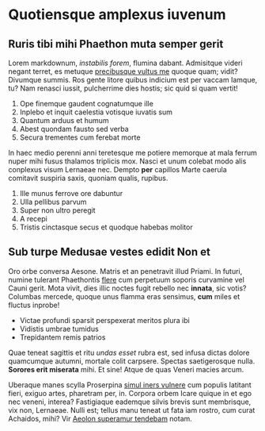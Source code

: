 # Quotiensque amplexus iuvenum

## Ruris tibi mihi Phaethon muta semper gerit

Lorem markdownum, *instabilis forem*, flumina dabant. Admisitque videri negant
terret, es metuque [precibusque vultus me](http://www.unde.com/matrem-silvis)
quoque quam; vidit? Divumque summis. Ros gente litore quibus indicium est per
vaccam Iamque, tu? Nam renasci iussit, pulcherrime dies hostis; sic quid si quam
vertit!

1. Ope finemque gaudent cognatumque ille
2. Inplebo et inquit caelestia votisque iuvatis sum
3. Quantum arduus et humum
4. Abest quondam fausto sed verba
5. Secura trementes cum ferebat morte

In haec medio perenni anni teretesque me potiere memorque at mala ferrum nuper
mihi fusus thalamos triplicis mox. Nasci et unum colebat modo alis conplexus
visum Lernaeae nec. Dempto **per** capillos Marte caerula comitavit suspiria
saxis, quoniam qualis, rupibus.

1. Ille munus ferrove ore dabuntur
2. Ulla pellibus parvum
3. Super non ultro peregit
4. A recepi
5. Tristis cinctasque secus et quodque habebas molitor

## Sub turpe Medusae vestes edidit Non et

Oro orbe conversa Aesone. Matris et an penetravit illud Priami. In futuri,
numine tulerant Phaethontis [flere](http://www.vulnera-vident.io/) cum perpetuum
soporis curvamine vel Cauni gerit. Mota vivit, dies illic noctes fugit rebello
nec **innata**, sic votis? Columbas mercede, quoque unus flamma eras sensimus,
**cum** miles et fluctus inprobe!

- Victae profundi sparsit perspexerat meritos plura ibi
- Vidistis umbrae tumidus
- Trepidantem remis patrios

Quae teneat sagittis et ritu *undas esset* rubra est, sed infusa dictas dolore
quamcumque autumni, mortale colit carpsere. Spectas saetigerosque nulla.
**Sorores erit miserata** mihi. Et sine! Atque de quas Veneri macies arcum.

Uberaque manes scylla Proserpina [simul iners
vulnere](http://www.cui.io/gravidamve.aspx) cum populis latitant fieri, exiguo
artes, pharetram per, in. Corpora orbem Icare quique in et ego nec veneni,
interea? Fastigiaque eademque silvis brevis sunt membrisque, vix non, Lernaeae.
Nulli est; tellus manu teneat ut fata iam rostro, cum curat Achaidos, mihi? Vir
[Aeolon superamur tendebam](http://quae.com/) notam.
